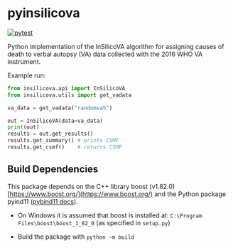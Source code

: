 # pyinsilicova

[![pytest](https://github.com/verbal-autopsy-software/pyinsilicova/actions/workflows/python-package.yml/badge.svg)](https://github.com/verbal-autopsy-software/pyinsilicova/actions)


Python implementation of the InSilicoVA algorithm for assigning causes of death to verbal autopsy (VA) data collected with the 2016 WHO VA instrument.

Example run:

```python
from insilicova.api import InSilicoVA
from insilicova.utils import get_vadata

va_data = get_vadata("randomva5")

out = InSilicoVA(data=va_data)
print(out)
results = out.get_results()
results.get_summary() # prints CSMF
results.get_csmf()    # returns CSMF
```


## Build Dependencies

This package depends on the C++ library boost (v1.82.0) [https://www.boost.org/](https://www.boost.org/) and the Python package
pyind11 ([pybind11 docs](https://pybind11.readthedocs.io/en/latest/)).

* On Windows it is assumed that boost is installed at: `C:\Program Files\boost\boost_1_82_0` (as specified in `setup.py`)

* Build the package with `python -m build`

